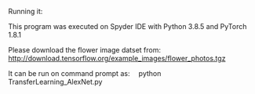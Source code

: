 Running it:

This program was executed on Spyder IDE with Python 3.8.5 and PyTorch 1.8.1

Please download the flower image datset from:
  http://download.tensorflow.org/example_images/flower_photos.tgz

It can be run on command prompt as:
  &emsp;python TransferLearning_AlexNet.py
